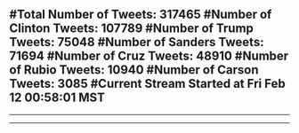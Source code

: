 #Total Number of Tweets: 317465 
#Number of Clinton Tweets: 107789
#Number of Trump Tweets: 75048
#Number of Sanders Tweets: 71694
#Number of Cruz Tweets: 48910
#Number of Rubio Tweets: 10940
#Number of Carson Tweets: 3085
#Current Stream Started at Fri Feb 12 00:58:01 MST
---
---
---
